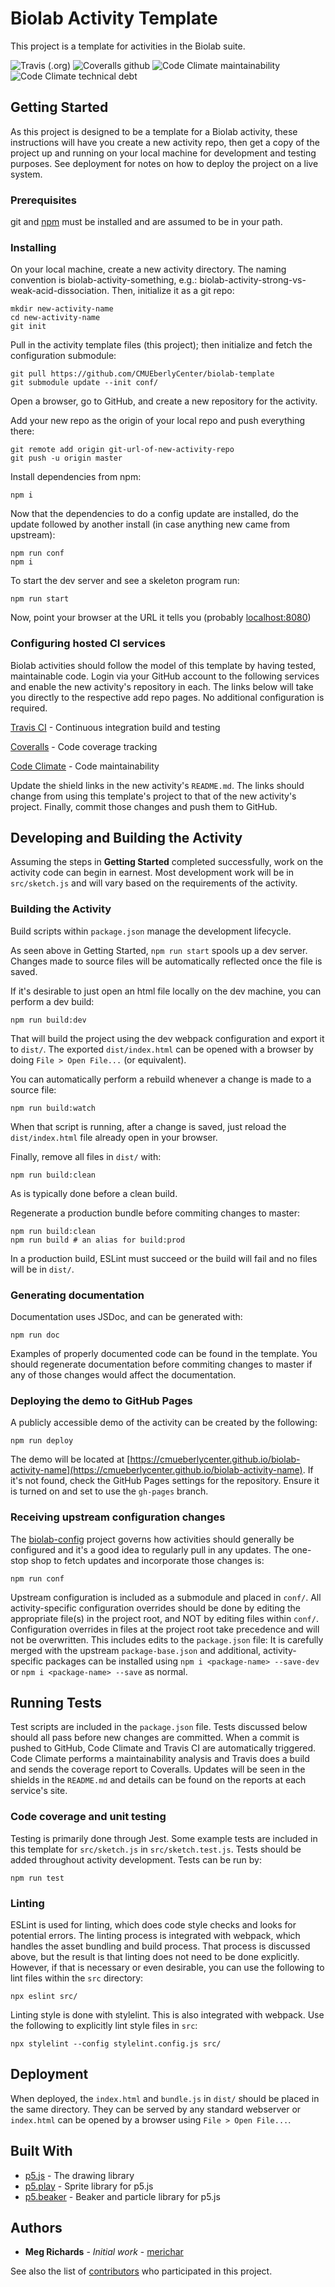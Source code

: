 # Biolab Activity Template

This project is a template for activities in the Biolab suite.

![Travis (.org)](https://flat.badgen.net/travis/CMUEberlyCenter/biolab-activity-strong-vs-weak-acid-dissociation)
![Coveralls github](https://flat.badgen.net/coveralls/c/github/CMUEberlyCenter/biolab-activity-strong-vs-weak-acid-dissociation)
![Code Climate maintainability](https://flat.badgen.net/codeclimate/maintainability/CMUEberlyCenter/biolab-activity-strong-vs-weak-acid-dissociation)
![Code Climate technical debt](https://flat.badgen.net/codeclimate/tech-debt/CMUEberlyCenter/biolab-activity-strong-vs-weak-acid-dissociation)

## Getting Started

As this project is designed to be a template for a Biolab activity,
these instructions will have you create a new activity repo, then get
a copy of the project up and running on your local machine for
development and testing purposes. See deployment for notes on how to
deploy the project on a live system.

### Prerequisites

git and [npm](https://www.npmjs.com/) must be installed and are
assumed to be in your path.

### Installing

On your local machine, create a new activity directory. The naming
convention is biolab-activity-something, e.g.:
biolab-activity-strong-vs-weak-acid-dissociation. Then, initialize it
as a git repo:

```
mkdir new-activity-name
cd new-activity-name
git init
```

Pull in the activity template files (this project); then initialize
and fetch the configuration submodule:

```
git pull https://github.com/CMUEberlyCenter/biolab-template
git submodule update --init conf/
```

Open a browser, go to GitHub, and create a new repository for the activity.

Add your new repo as the origin of your local repo and push everything there:

```
git remote add origin git-url-of-new-activity-repo
git push -u origin master
```

Install dependencies from npm:

```
npm i
```

Now that the dependencies to do a config update are installed, do the
update followed by another install (in case anything new came from
upstream):

```
npm run conf
npm i
```

To start the dev server and see a skeleton program run:

```
npm run start
```

Now, point your browser at the URL it tells you (probably [localhost:8080](http://localhost:8080))

### Configuring hosted CI services

Biolab activities should follow the model of this template by having
tested, maintainable code. Login via your GitHub account to the
following services and enable the new activity's repository in
each. The links below will take you directly to the respective add
repo pages. No additional configuration is required.

[Travis CI](https://travis-ci.org/account/repositories) - Continuous integration build and testing

[Coveralls](https://coveralls.io/repos/new) - Code coverage tracking

[Code Climate](https://codeclimate.com/github/repos/new) - Code maintainability

Update the shield links in the new activity's `README.md`. The links
should change from using this template's project to that of the new
activity's project. Finally, commit those changes and push them to
GitHub.

## Developing and Building the Activity

Assuming the steps in **Getting Started** completed successfully, work
on the activity code can begin in earnest. Most development work will
be in `src/sketch.js` and will vary based on the requirements of the
activity.

### Building the Activity

Build scripts within `package.json` manage the development lifecycle.

As seen above in Getting Started, `npm run start` spools up a dev
server. Changes made to source files will be automatically reflected
once the file is saved.

If it's desirable to just open an html file locally on the dev
machine, you can perform a dev build:

```
npm run build:dev
```

That will build the project using the dev webpack configuration and
export it to `dist/`. The exported `dist/index.html` can be opened
with a browser by doing `File > Open File...` (or equivalent).

You can automatically perform a rebuild whenever a change is made to a
source file:

```
npm run build:watch
```

When that script is running, after a change is saved, just reload the
`dist/index.html` file already open in your browser.

Finally, remove all files in `dist/` with:

```
npm run build:clean
```

As is typically done before a clean build.

Regenerate a production bundle before commiting changes to master:

```
npm run build:clean
npm run build # an alias for build:prod
```

In a production build, ESLint must succeed or the build will fail and
no files will be in `dist/`.

### Generating documentation

Documentation uses JSDoc, and can be generated with:

```
npm run doc
```

Examples of properly documented code can be found in the template. You
should regenerate documentation before commiting changes to master if
any of those changes would affect the documentation.

### Deploying the demo to GitHub Pages

A publicly accessible demo of the activity can be created by the following:

```
npm run deploy
```

The demo will be located at
[https://cmueberlycenter.github.io/biolab-activity-name](https://cmueberlycenter.github.io/biolab-activity-name). If
it's not found, check the GitHub Pages settings for the
repository. Ensure it is turned on and set to use the `gh-pages`
branch.

### Receiving upstream configuration changes

The [biolab-config](https://github.com/CMUEberlyCenter/biolab-config)
project governs how activities should generally be configured and it's
a good idea to regularly pull in any updates. The one-stop shop to
fetch updates and incorporate those changes is:

```
npm run conf
```

Upstream configuration is included as a submodule and placed in
`conf/`. All activity-specific configuration overrides should be done
by editing the appropriate file(s) in the project root, and NOT by
editing files within `conf/`. Configuration overrides in files at the
project root take precedence and will not be overwritten. This
includes edits to the `package.json` file: It is carefully merged with
the upstream `package-base.json` and additional, activity-specific
packages can be installed using `npm i <package-name> --save-dev` or
`npm i <package-name> --save` as normal.

## Running Tests

Test scripts are included in the `package.json` file. Tests discussed
below should all pass before new changes are committed. When a commit
is pushed to GitHub, Code Climate and Travis CI are automatically
triggered. Code Climate performs a maintainability analysis and Travis
does a build and sends the coverage report to Coveralls. Updates will
be seen in the shields in the `README.md` and details can be found on
the reports at each service's site.

### Code coverage and unit testing

Testing is primarily done through Jest. Some example tests are
included in this template for `src/sketch.js` in
`src/sketch.test.js`. Tests should be added throughout activity
development. Tests can be run by:

```
npm run test
```

### Linting

ESLint is used for linting, which does code style checks and looks for
potential errors. The linting process is integrated with webpack,
which handles the asset bundling and build process. That process is
discussed above, but the result is that linting does not need to be
done explicitly. However, if that is necessary or even desirable, you
can use the following to lint files within the `src` directory:

```
npx eslint src/
```
Linting style is done with stylelint. This is also integrated with 
webpack. Use the following to explicitly lint style files in `src`:

```
npx stylelint --config stylelint.config.js src/
```

## Deployment

When deployed, the `index.html` and `bundle.js` in `dist/` should be
placed in the same directory. They can be served by any standard
webserver or `index.html` can be opened by a browser using `File >
Open File...`.

## Built With

* [p5.js](https://p5js.org/) - The drawing library
* [p5.play](http://molleindustria.github.io/p5.play/) - Sprite library for p5.js
* [p5.beaker](http://cmueberlycenter.github.io/p5.beaker/) - Beaker and particle library for p5.js

## Authors

* **Meg Richards** - *Initial work* - [merichar](https://github.com/merichar)

See also the list of [contributors](https://github.com/CMUEberlyCenter/biolab-template/contributors) who participated in this project.
